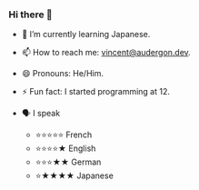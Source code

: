 ### Hi there 👋

<!--
**AudergonV/AudergonV** is a ✨ _special_ ✨ repository because its `README.md` (this file) appears on your GitHub profile.

Here are some ideas to get you started:

- 🔭 I’m currently working on ...
- 🌱 I’m currently learning ...
- 👯 I’m looking to collaborate on ...
- 🤔 I’m looking for help with ...
- 💬 Ask me about ...
- 📫 How to reach me: ...
- 😄 Pronouns: ...
- ⚡ Fun fact: ...
-->

- 🌱 I’m currently learning Japanese.
- 📫 How to reach me: [vincent@audergon.dev](mailto:vincent@audergon.dev).
- 😄 Pronouns: He/Him.
- ⚡ Fun fact: I started programming at 12.

- 🗣️ I speak
  - ⭐⭐⭐⭐⭐  French
  - ⭐⭐⭐⭐★  English
  - ⭐⭐⭐★★  German
  - ⭐★★★★  Japanese


